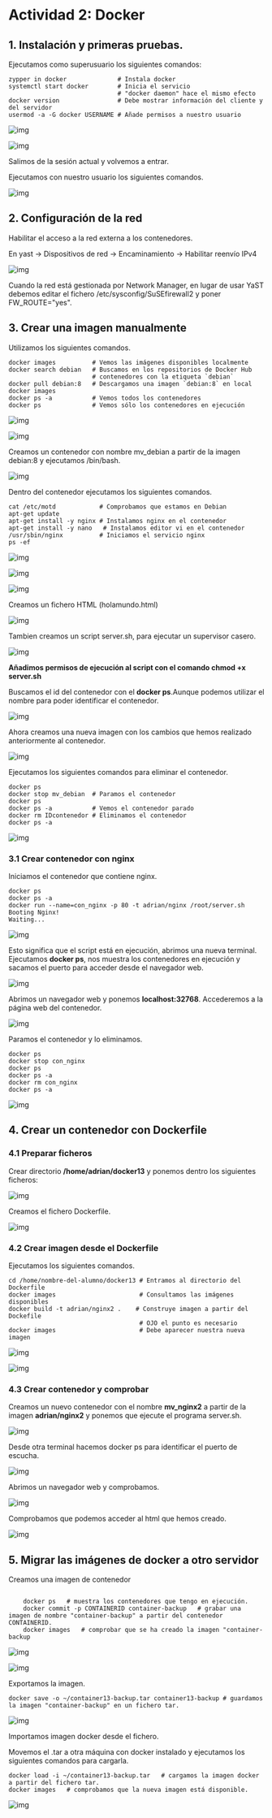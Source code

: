 # Actividad 2: Docker

## 1. Instalación y primeras pruebas.

Ejecutamos como superusuario los siguientes comandos:

~~~
zypper in docker              # Instala docker
systemctl start docker        # Inicia el servicio
                              # "docker daemon" hace el mismo efecto
docker version                # Debe mostrar información del cliente y del servidor
usermod -a -G docker USERNAME # Añade permisos a nuestro usuario
~~~

![img](./img/captura1.png)

![img](./img/captura2.png)

Salimos de la sesión actual y volvemos a entrar.

Ejecutamos con nuestro usuario los siguientes comandos.

![img](./img/captura3.png)

## 2. Configuración de la red

Habilitar el acceso a la red externa a los contenedores.

En yast -> Dispositivos de red -> Encaminamiento -> Habilitar reenvío IPv4

![img](./img/captura4.png)

Cuando la red está gestionada por Network Manager, en lugar de usar YaST debemos editar el fichero /etc/sysconfig/SuSEfirewall2 y poner FW_ROUTE="yes".

## 3. Crear una imagen manualmente

Utilizamos los siguientes comandos.

~~~
docker images          # Vemos las imágenes disponibles localmente
docker search debian   # Buscamos en los repositorios de Docker Hub
                       # contenedores con la etiqueta `debian`
docker pull debian:8   # Descargamos una imagen `debian:8` en local
docker images
docker ps -a           # Vemos todos los contenedores
docker ps              # Vemos sólo los contenedores en ejecución
~~~
![img](./img/captura5.png)

![img](./img/captura6.png)

Creamos un contenedor con nombre mv_debian a partir de la imagen debian:8 y ejecutamos /bin/bash.

![img](./img/captura7.png)

Dentro del contenedor ejecutamos los siguientes comandos.

~~~
cat /etc/motd            # Comprobamos que estamos en Debian
apt-get update
apt-get install -y nginx # Instalamos nginx en el contenedor
apt-get install -y nano   # Instalamos editor vi en el contenedor
/usr/sbin/nginx          # Iniciamos el servicio nginx
ps -ef
~~~

![img](./img/captura9.png)

![img](./img/captura10.png)

![img](./img/captura11.png)


Creamos un fichero HTML (holamundo.html)

![img](./img/captura12.png)

Tambien creamos un script server.sh, para ejecutar un supervisor casero.

![img](./img/captura13.png)

**Añadimos permisos de ejecución al script con el comando chmod +x server.sh**

Buscamos el id del contenedor con el **docker ps**.Aunque podemos utilizar el nombre para poder identificar el contenedor.

![img](./img/captura14.png)

Ahora creamos una nueva imagen con los cambios que hemos realizado anteriormente al contenedor.

![img](./img/captura15.png)

Ejecutamos los siguientes comandos para eliminar el contenedor.

~~~
docker ps
docker stop mv_debian  # Paramos el contenedor
docker ps
docker ps -a           # Vemos el contenedor parado
docker rm IDcontenedor # Eliminamos el contenedor
docker ps -a
~~~
![img](./img/captura16.png)

### 3.1 Crear contenedor con nginx

Iniciamos el contenedor que contiene nginx.

~~~
docker ps
docker ps -a
docker run --name=con_nginx -p 80 -t adrian/nginx /root/server.sh
Booting Nginx!
Waiting...
~~~

![img](./img/captura17.png)

Esto significa que el script está en ejecución, abrimos una nueva terminal.
Ejecutamos **docker ps**, nos muestra los contenedores en ejecución y sacamos el puerto para acceder desde el navegador web.

![img](./img/captura18.png)

Abrimos un navegador web y ponemos **localhost:32768**. Accederemos a la página web del contenedor.

![img](./img/captura19.png)

Paramos el contenedor y lo eliminamos.

~~~
docker ps
docker stop con_nginx
docker ps
docker ps -a
docker rm con_nginx
docker ps -a
~~~

![img](./img/captura20.png)

## 4. Crear un contenedor con Dockerfile

### 4.1 Preparar ficheros

Crear directorio **/home/adrian/docker13** y ponemos dentro los siguientes ficheros:

![img](./img/captura27.png)

Creamos el fichero Dockerfile.

![img](./img/captura23.png)

### 4.2 Crear imagen desde el Dockerfile

Ejecutamos los siguientes comandos.

~~~
cd /home/nombre-del-alumno/docker13 # Entramos al directorio del Dockerfile
docker images                       # Consultamos las imágenes disponibles
docker build -t adrian/nginx2 .    # Construye imagen a partir del Dockefile
                                    # OJO el punto es necesario
docker images                       # Debe aparecer nuestra nueva imagen
~~~
![img](./img/captura28.png)

![img](./img/captura29.png)

### 4.3 Crear contenedor y comprobar

Creamos un nuevo contenedor con el nombre **mv_nginx2** a partir de la imagen **adrian/nginx2** y ponemos que ejecute el programa server.sh.

![img](./img/captura30.png)

Desde otra terminal hacemos docker ps para identificar el puerto de escucha.

![img](./img/captura31.png)

Abrimos un navegador web y comprobamos.

![img](./img/captura32.png)

Comprobamos que podemos acceder al html que hemos creado.

![img](./img/captura33.png)

## 5. Migrar las imágenes de docker a otro servidor

Creamos una imagen de contenedor

~~~

    docker ps   # muestra los contenedores que tengo en ejecución.
    docker commit -p CONTAINERID container-backup   # grabar una imagen de nombre "container-backup" a partir del contenedor CONTAINERID.
    docker images   # comprobar que se ha creado la imagen "container-backup
~~~

![img](./img/captura34.png)

![img](./img/captura35.png)

Exportamos la imagen.

~~~
docker save -o ~/container13-backup.tar container13-backup # guardamos la imagen "container-backup" en un fichero tar.
~~~
![img](./img/cdaptura35.png)

Importamos imagen docker desde el fichero.

Movemos el .tar a otra máquina con docker instalado y ejecutamos los siguientes comandos para cargarla.

~~~
docker load -i ~/container13-backup.tar   # cargamos la imagen docker a partir del fichero tar.
docker images   # comprobamos que la nueva imagen está disponible.
~~~

![img](./img/captura38.png)

